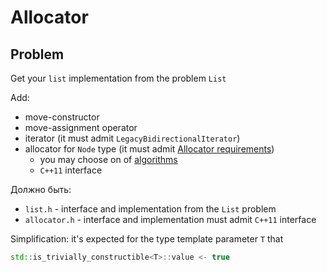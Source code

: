# Allocator

## Problem

Get your `list` implementation from the problem `List`

Add:
* move-constructor
* move-assignment operator
* iterator (it must admit `LegacyBidirectionalIterator`)
* allocator for `Node` type (it must admit [Allocator requirements](https://en.cppreference.com/w/cpp/named_req/Allocator))
    * you may choose on of [algorithms](https://github.com/mtrebi/memory-allocators)
    * `C++11` interface

Должно быть:
* `list.h` - interface and implementation from the `List` problem
* `allocator.h` - interface and implementation must admit `C++11` interface

Simplification: it's expected for the type template parameter `T` that

```c++
std::is_trivially_constructible<T>::value <- true
```